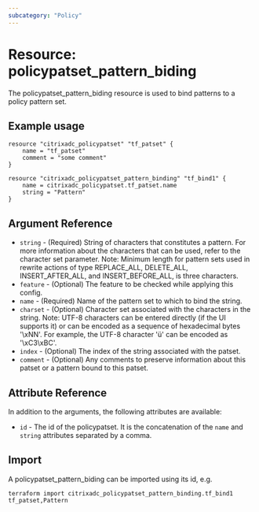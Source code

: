 ```yaml
---
subcategory: "Policy"
---
```


# Resource: policypatset\_pattern\_biding

The policypatset\_pattern\_biding resource is used to bind patterns to a policy pattern set.


## Example usage

```hcl
resource "citrixadc_policypatset" "tf_patset" {
    name = "tf_patset"
    comment = "some comment"
}

resource "citrixadc_policypatset_pattern_binding" "tf_bind1" {
    name = citrixadc_policypatset.tf_patset.name
    string = "Pattern"
}
```


## Argument Reference

* `string` - (Required) String of characters that constitutes a pattern. For more information about the characters that can be used, refer to the character set parameter. Note: Minimum length for pattern sets used in rewrite actions of type REPLACE\_ALL, DELETE\_ALL, INSERT\_AFTER\_ALL, and INSERT\_BEFORE\_ALL, is three characters.
* `feature` - (Optional) The feature to be checked while applying this config.
* `name` - (Required) Name of the pattern set to which to bind the string.
* `charset` - (Optional)    Character set associated with the characters in the string. Note: UTF-8 characters can be entered directly (if the UI supports it) or can be encoded as a sequence of hexadecimal bytes '\xNN'. For example, the UTF-8 character 'ü' can be encoded as '\xC3\xBC'. 
* `index` - (Optional) The index of the string associated with the patset. 
* `comment` - (Optional) Any comments to preserve information about this patset or a pattern bound to this patset.




## Attribute Reference

In addition to the arguments, the following attributes are available:

* `id` - The id of the policypatset. It is the concatenation of the `name` and `string` attributes separated by a comma.

## Import

A policypatset_pattern_biding can be imported using its id, e.g.

```shell
terraform import citrixadc_policypatset_pattern_binding.tf_bind1 tf_patset,Pattern
```